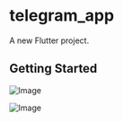 # telegram_app

A new Flutter project.

## Getting Started


![Image](https://github.com/user-attachments/assets/c3e3ceac-cef9-465e-81b4-1748391df406)


![Image](https://github.com/user-attachments/assets/264c81c9-1e83-4634-ba63-01c0a4916b94)
